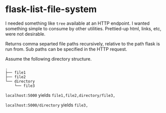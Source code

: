 # flask-list-file-system

I needed something like `tree` available at an HTTP endpoint.
I wanted something simple to consume by other utilities.
Prettied-up html, links, etc, were not desirable.

Returns comma separted file paths recursively, relative to the path flask is run from.
Sub paths can be specified in the HTTP request.

Assume the following directory structure.
```
.
├── file1
├── file2
└── directory
    └── file3
```

`localhost:5000`
yields
`file1,file2,directory/file3,`


`localhost:5000/directory`
yields
`file3,`
